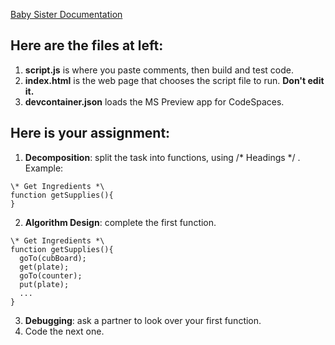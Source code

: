 [Baby Sister Documentation](https://mmoreinis.github.io/Baby-Sister-Code-Tester/)
## Here are the files at left: 

1. **script.js** is where you paste comments, then build and test code.
2. **index.html** is the web page that chooses the script file to run. **Don't edit it.**
5. **devcontainer.json** loads the MS Preview app for CodeSpaces. 

## Here is your assignment:

1. **Decomposition**: split the task into functions, using /* Headings */ .  Example:
```
\* Get Ingredients *\
function getSupplies(){
}
```
2. **Algorithm Design**: complete the first function.
```
\* Get Ingredients *\
function getSupplies(){
  goTo(cubBoard);
  get(plate);
  goTo(counter);
  put(plate);
  ...
}
```
3. **Debugging**: ask a partner to look over your first function.
4. Code the next one. 
